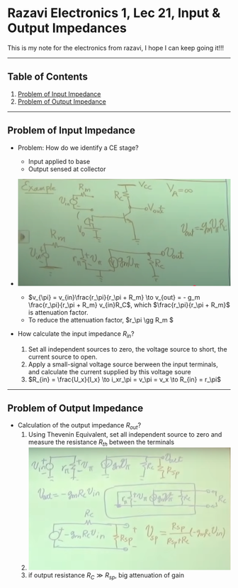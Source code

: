 # Razavi Electronics 1, Lec 21, Input & Output Impedances

This is my note for the electronics from razavi, I hope I can keep going it!!!

---

## Table of Contents

1. [Problem of Input Impedance](#problem-of-input-impedance)
2. [Problem of Output Impedance](#problem-of-output-impedance)





---
## Problem of Input Impedance
+ Problem: How do we identify a CE stage?
    + Input applied to base
    + Output sensed at collector

+ ![CE stage with input impedance](/images/CEwithInputImpedance.png)
    + $v_{\pi} = v_{in}\frac{r_\pi}{r_\pi + R_m} \to v_{out} = - g_m \frac{r_\pi}{r_\pi + R_m} v_{in}R_C$, which $\frac{r_\pi}{r_\pi + R_m}$ is attenuation factor.
    + To reduce the attenuation factor,  $r_\pi \gg R_m $

+ How calculate the input impedance $R_{in}$?
    1. Set all independent sources to zero, the voltage source to short, the current source to open.
    2. Apply a small-signal voltage source berween the input terminals, and calculate the current supplied by this voltage soure
    3. $R_{in} = \frac{U_x}{I_x} \to i_xr_\pi = v_\pi = v_x \to R_{in} = r_\pi$
---
## Problem of Output Impedance
+ Calculation of the output impedance $R_{out}$?
    1. Using Thevenin Equivalent, set all independent source to zero and measure the resistance $R_{th}$ between the terminals
    2. ![Output Resistance of CE](/images/OutputResistanceCE.png)
    3. if output resistance $R_C \gg R_{sp}$, big attenuation of gain
    
    
